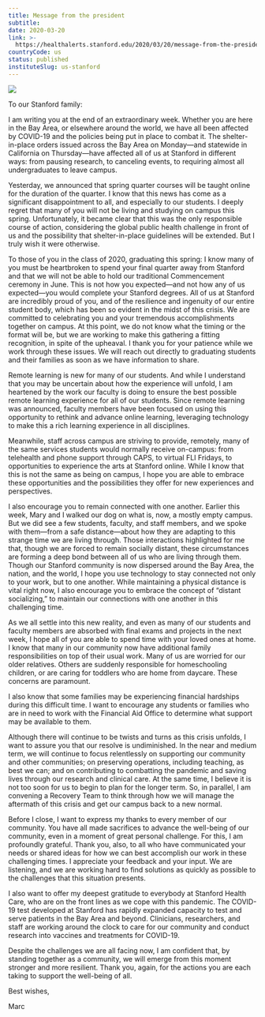 ```yaml
---
title: Message from the president
subtitle: 
date: 2020-03-20
link: >-
  https://healthalerts.stanford.edu/2020/03/20/message-from-the-president/
countryCode: us
status: published
instituteSlug: us-stanford
---
```

![](https://healthalerts.stanford.edu/wp-content/uploads/sites/10/2020/03/MTL.jpg)

To our Stanford family:

I am writing you at the end of an extraordinary week. Whether you are here in the Bay Area, or elsewhere around the world, we have all been affected by COVID-19 and the policies being put in place to combat it. The shelter-in-place orders issued across the Bay Area on Monday—and statewide in California on Thursday—have affected all of us at Stanford in different ways: from pausing research, to canceling events, to requiring almost all undergraduates to leave campus.

Yesterday, we announced that spring quarter courses will be taught online for the duration of the quarter. I know that this news has come as a significant disappointment to all, and especially to our students. I deeply regret that many of you will not be living and studying on campus this spring. Unfortunately, it became clear that this was the only responsible course of action, considering the global public health challenge in front of us and the possibility that shelter-in-place guidelines will be extended. But I truly wish it were otherwise.

To those of you in the class of 2020, graduating this spring: I know many of you must be heartbroken to spend your final quarter away from Stanford and that we will not be able to hold our traditional Commencement ceremony in June. This is not how you expected—and not how any of us expected—you would complete your Stanford degrees. All of us at Stanford are incredibly proud of you, and of the resilience and ingenuity of our entire student body, which has been so evident in the midst of this crisis. We are committed to celebrating you and your tremendous accomplishments together on campus. At this point, we do not know what the timing or the format will be, but we are working to make this gathering a fitting recognition, in spite of the upheaval. I thank you for your patience while we work through these issues. We will reach out directly to graduating students and their families as soon as we have information to share.

Remote learning is new for many of our students. And while I understand that you may be uncertain about how the experience will unfold, I am heartened by the work our faculty is doing to ensure the best possible remote learning experience for all of our students. Since remote learning was announced, faculty members have been focused on using this opportunity to rethink and advance online learning, leveraging technology to make this a rich learning experience in all disciplines.

Meanwhile, staff across campus are striving to provide, remotely, many of the same services students would normally receive on-campus: from telehealth and phone support through CAPS, to virtual FLI Fridays, to opportunities to experience the arts at Stanford online. While I know that this is not the same as being on campus, I hope you are able to embrace these opportunities and the possibilities they offer for new experiences and perspectives.

I also encourage you to remain connected with one another. Earlier this week, Mary and I walked our dog on what is, now, a mostly empty campus. But we did see a few students, faculty, and staff members, and we spoke with them—from a safe distance—about how they are adapting to this strange time we are living through. Those interactions highlighted for me that, though we are forced to remain socially distant, these circumstances are forming a deep bond between all of us who are living through them. Though our Stanford community is now dispersed around the Bay Area, the nation, and the world, I hope you use technology to stay connected not only to your work, but to one another. While maintaining a physical distance is vital right now, I also encourage you to embrace the concept of “distant socializing,” to maintain our connections with one another in this challenging time.

As we all settle into this new reality, and even as many of our students and faculty members are absorbed with final exams and projects in the next week, I hope all of you are able to spend time with your loved ones at home. I know that many in our community now have additional family responsibilities on top of their usual work. Many of us are worried for our older relatives. Others are suddenly responsible for homeschooling children, or are caring for toddlers who are home from daycare. These concerns are paramount.

I also know that some families may be experiencing financial hardships during this difficult time. I want to encourage any students or families who are in need to work with the Financial Aid Office to determine what support may be available to them.

Although there will continue to be twists and turns as this crisis unfolds, I want to assure you that our resolve is undiminished. In the near and medium term, we will continue to focus relentlessly on supporting our community and other communities; on preserving operations, including teaching, as best we can; and on contributing to combatting the pandemic and saving lives through our research and clinical care. At the same time, I believe it is not too soon for us to begin to plan for the longer term. So, in parallel, I am convening a Recovery Team to think through how we will manage the aftermath of this crisis and get our campus back to a new normal.

Before I close, I want to express my thanks to every member of our community. You have all made sacrifices to advance the well-being of our community, even in a moment of great personal challenge. For this, I am profoundly grateful. Thank you, also, to all who have communicated your needs or shared ideas for how we can best accomplish our work in these challenging times. I appreciate your feedback and your input. We are listening, and we are working hard to find solutions as quickly as possible to the challenges that this situation presents.

I also want to offer my deepest gratitude to everybody at Stanford Health Care, who are on the front lines as we cope with this pandemic. The COVID-19 test developed at Stanford has rapidly expanded capacity to test and serve patients in the Bay Area and beyond. Clinicians, researchers, and staff are working around the clock to care for our community and conduct research into vaccines and treatments for COVID-19.

Despite the challenges we are all facing now, I am confident that, by standing together as a community, we will emerge from this moment stronger and more resilient. Thank you, again, for the actions you are each taking to support the well-being of all.

Best wishes,

Marc
